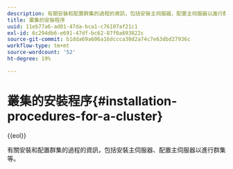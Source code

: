```yaml
---
description: 有關安裝和配置群集的過程的資訊，包括安裝主伺服器、配置主伺服器以進行群集等。
title: 叢集的安裝程序
uuid: 11eb77a6-ad01-47da-bca1-c76107af21c1
exl-id: 6c294db6-e691-47df-bc62-87f0a693822c
source-git-commit: b1dda69a606a16dccca30d2a74c7e63dbd27936c
workflow-type: tm+mt
source-wordcount: '52'
ht-degree: 19%

---
```


# 叢集的安裝程序{#installation-procedures-for-a-cluster}

{{eol}}

有關安裝和配置群集的過程的資訊，包括安裝主伺服器、配置主伺服器以進行群集等。
